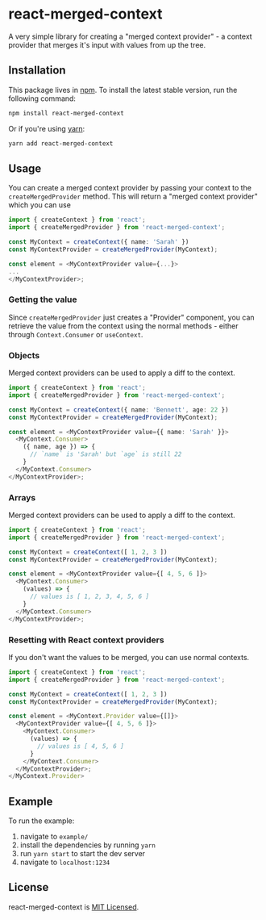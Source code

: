 # react-merged-context

A very simple library for creating a "merged context provider" - a context provider that merges it's input with values from up the tree.

## Installation

This package lives in [npm](https://www.npmjs.com/get-npm). To install the latest stable version, run the following command:

```bash
npm install react-merged-context
```

Or if you're using [yarn](https://classic.yarnpkg.com/en/docs/install/):

```bash
yarn add react-merged-context
```

## Usage

You can create a merged context provider by passing your context to the `createMergedProvider` method.
This will return a "merged context provider" which you can use 

```ts
import { createContext } from 'react';
import { createMergedProvider } from 'react-merged-context';

const MyContext = createContext({ name: 'Sarah' })
const MyContextProvider = createMergedProvider(MyContext);

const element = <MyContextProvider value={...}>
...
</MyContextProvider>;
```

### Getting the value

Since `createMergedProvider` just creates a "Provider" component, you can retrieve the value from the context using the normal methods - either through `Context.Consumer` or `useContext`.

### Objects

Merged context providers can be used to apply a diff to the context.

```ts
import { createContext } from 'react';
import { createMergedProvider } from 'react-merged-context';

const MyContext = createContext({ name: 'Bennett', age: 22 })
const MyContextProvider = createMergedProvider(MyContext);

const element = <MyContextProvider value={{ name: 'Sarah' }}>
  <MyContext.Consumer>
    ({ name, age }) => {
      // `name` is 'Sarah' but `age` is still 22
    }
  </MyContext.Consumer>
</MyContextProvider>;
```

### Arrays

Merged context providers can be used to apply a diff to the context.

```ts
import { createContext } from 'react';
import { createMergedProvider } from 'react-merged-context';

const MyContext = createContext([ 1, 2, 3 ])
const MyContextProvider = createMergedProvider(MyContext);

const element = <MyContextProvider value={[ 4, 5, 6 ]}>
  <MyContext.Consumer>
    (values) => {
      // values is [ 1, 2, 3, 4, 5, 6 ]
    }
  </MyContext.Consumer>
</MyContextProvider>;
```

### Resetting with React context providers

If you don't want the values to be merged, you can use normal contexts.

```ts
import { createContext } from 'react';
import { createMergedProvider } from 'react-merged-context';

const MyContext = createContext([ 1, 2, 3 ])
const MyContextProvider = createMergedProvider(MyContext);

const element = <MyContext.Provider value={[]}>
  <MyContextProvider value={[ 4, 5, 6 ]}>
    <MyContext.Consumer>
      (values) => {
        // values is [ 4, 5, 6 ]
      }
    </MyContext.Consumer>
  </MyContextProvider>;
</MyContext.Provider>
```

## Example

To run the example:
1. navigate to `example/`
2. install the dependencies by running `yarn`
3. run `yarn start` to start the dev server
4. navigate to `localhost:1234`

## License

react-merged-context is [MIT Licensed](https://github.com/bennetthardwick/react-merged-context/blob/master/LICENSE).
